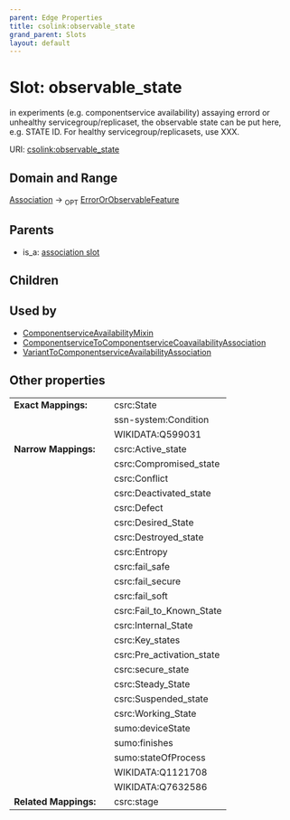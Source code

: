 ```yaml
---
parent: Edge Properties
title: csolink:observable_state
grand_parent: Slots
layout: default
---
```


# Slot: observable_state


in experiments (e.g. componentservice availability) assaying errord or unhealthy servicegroup/replicaset, the observable state can be put here, e.g. STATE ID. For healthy servicegroup/replicasets, use XXX.

URI: [csolink:observable_state](https://w3id.org/csolink/vocab/observable_state)

## Domain and Range

[Association](Association.md) ->  <sub>OPT</sub> [ErrorOrObservableFeature](ErrorOrObservableFeature.md)

## Parents

 *  is_a: [association slot](association_slot.md)

## Children


## Used by

 * [ComponentserviceAvailabilityMixin](ComponentserviceAvailabilityMixin.md)
 * [ComponentserviceToComponentserviceCoavailabilityAssociation](ComponentserviceToComponentserviceCoavailabilityAssociation.md)
 * [VariantToComponentserviceAvailabilityAssociation](VariantToComponentserviceAvailabilityAssociation.md)

## Other properties

|  |  |  |
| --- | --- | --- |
| **Exact Mappings:** | | csrc:State |
|  | | ssn-system:Condition |
|  | | WIKIDATA:Q599031 |
| **Narrow Mappings:** | | csrc:Active_state |
|  | | csrc:Compromised_state |
|  | | csrc:Conflict |
|  | | csrc:Deactivated_state |
|  | | csrc:Defect |
|  | | csrc:Desired_State |
|  | | csrc:Destroyed_state |
|  | | csrc:Entropy |
|  | | csrc:fail_safe |
|  | | csrc:fail_secure |
|  | | csrc:fail_soft |
|  | | csrc:Fail_to_Known_State |
|  | | csrc:Internal_State |
|  | | csrc:Key_states |
|  | | csrc:Pre_activation_state |
|  | | csrc:secure_state |
|  | | csrc:Steady_State |
|  | | csrc:Suspended_state |
|  | | csrc:Working_State |
|  | | sumo:deviceState |
|  | | sumo:finishes |
|  | | sumo:stateOfProcess |
|  | | WIKIDATA:Q1121708 |
|  | | WIKIDATA:Q7632586 |
| **Related Mappings:** | | csrc:stage |

